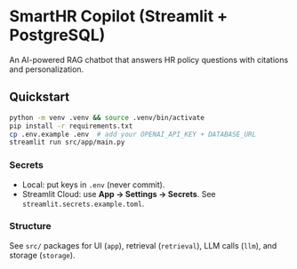 # SmartHR Copilot (Streamlit + PostgreSQL)

An AI-powered RAG chatbot that answers HR policy questions with citations and personalization.

## Quickstart
```bash
python -m venv .venv && source .venv/bin/activate
pip install -r requirements.txt
cp .env.example .env  # add your OPENAI_API_KEY + DATABASE_URL
streamlit run src/app/main.py
```

### Secrets
- Local: put keys in `.env` (never commit).
- Streamlit Cloud: use **App → Settings → Secrets**. See `streamlit.secrets.example.toml`.

### Structure
See `src/` packages for UI (`app`), retrieval (`retrieval`), LLM calls (`llm`), and storage (`storage`).
